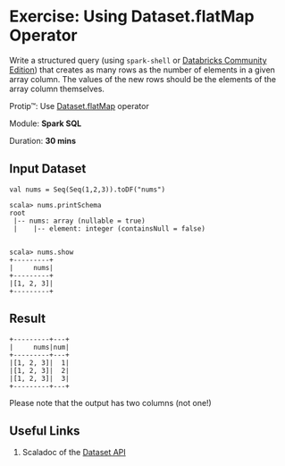 # Exercise: Using Dataset.flatMap Operator

Write a structured query (using `spark-shell` or [Databricks Community Edition](https://community.cloud.databricks.com)) that creates as many rows as the number of elements in a given array column. The values of the new rows should be the elements of the array column themselves.

Protip™: Use [Dataset.flatMap](http://spark.apache.org/docs/latest/api/scala/index.html#org.apache.spark.sql.Dataset) operator

Module: **Spark SQL**

Duration: **30 mins**

## Input Dataset

```text
val nums = Seq(Seq(1,2,3)).toDF("nums")

scala> nums.printSchema
root
 |-- nums: array (nullable = true)
 |    |-- element: integer (containsNull = false)


scala> nums.show
+---------+
|     nums|
+---------+
|[1, 2, 3]|
+---------+
```

## Result

```text
+---------+---+
|     nums|num|
+---------+---+
|[1, 2, 3]|  1|
|[1, 2, 3]|  2|
|[1, 2, 3]|  3|
+---------+---+
```

Please note that the output has two columns (not one!)

## Useful Links

1. Scaladoc of the [Dataset API](http://spark.apache.org/docs/latest/api/scala/index.html#org.apache.spark.sql.Dataset)

<!--
## Solution

```text
// The following give one-column output only
val partSol1 = nums.flatMap(r => r.getSeq[Int](0))
val partSol2 = nums.flatMap(r => r.getSeq(0): Seq[Int])
val partSol3 = nums.flatMap(r => r.getAs[Seq[Int]]("nums"))

val solution = nums.as[Seq[Int]].flatMap((ns: Seq[Int]) => ns.map(n => (ns, n))).toDF("nums", "num")
val solution = for {
  ns <- nums.as[Seq[Int]]
  n <- ns
} yield (ns, n)
```

--><!--
// The solution assumes that the number of elements is the same across arrays
val header = input.as[Array[String]].head
val columns = header.indices.map(n => 'value(n) as n.toString)
val s = input.select(columns: _*)

// The solution uses groupBy so it introduces a shuffle
// pivot needs values or it does full scan
// Possible case for Adaptive Query Execution
val psd = input.select(posexplode('value))
// Note the values specified explicitly
val s = psd.groupBy().pivot('pos, Array(0,1,2)).agg(first('col))

-->